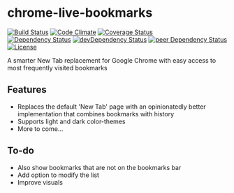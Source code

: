 # chrome-live-bookmarks

[![Build Status](https://travis-ci.org/myTerminal/chrome-live-bookmarks.svg?branch=master)](https://travis-ci.org/myTerminal/chrome-live-bookmarks)
[![Code Climate](https://codeclimate.com/github/myTerminal/chrome-live-bookmarks.png)](https://codeclimate.com/github/myTerminal/chrome-live-bookmarks)
[![Coverage Status](https://img.shields.io/coveralls/myTerminal/chrome-live-bookmarks.svg)](https://coveralls.io/r/myTerminal/chrome-live-bookmarks?branch=master)  
[![Dependency Status](https://david-dm.org/myTerminal/chrome-live-bookmarks.svg)](https://david-dm.org/myTerminal/chrome-live-bookmarks)
[![devDependency Status](https://david-dm.org/myTerminal/chrome-live-bookmarks/dev-status.svg)](https://david-dm.org/myTerminal/chrome-live-bookmarks#info=devDependencies)
[![peer Dependency Status](https://david-dm.org/myTerminal/chrome-live-bookmarks/peer-status.svg)](https://david-dm.org/myTerminal/chrome-live-bookmarks#info=peerDependencies)  
[![License](https://img.shields.io/badge/LICENSE-GPL%20v3.0-blue.svg)](https://www.gnu.org/licenses/gpl.html)

A smarter New Tab replacement for Google Chrome with easy access to most frequently visited bookmarks

## Features

* Replaces the default 'New Tab' page with an opinionatedly better implementation that combines bookmarks with history
* Supports light and dark color-themes
* More to come...

## To-do

* Also show bookmarks that are not on the bookmarks bar
* Add option to modify the list
* Improve visuals
